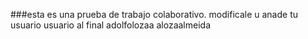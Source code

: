###esta es una prueba de trabajo colaborativo.  modificale u anade tu usuario usuario al final
adolfolozaa
 alozaalmeida
